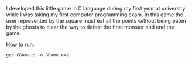 I developed this little game in C language during my first year at university while I was taking my first computer programming exam.
In this game the user represented by the square must eat all the points without being eaten by the ghosts to clear the way to defeat the final monster and end the game.

How to run:
```
gcc CGame.c -o GGame.exe
```
